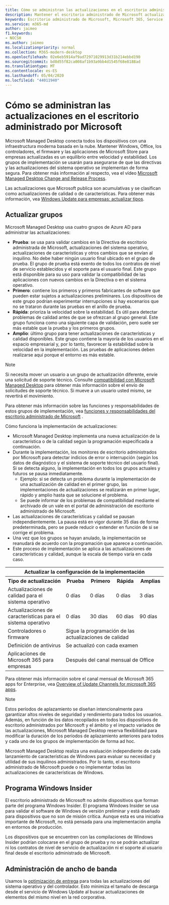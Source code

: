 ```yaml
---
title: Cómo se administran las actualizaciones en el escritorio administrado por Microsoft
description: Mantener el escritorio administrado de Microsoft actualizado es un equilibrio entre velocidad y estabilidad.
keywords: Escritorio administrado de Microsoft, Microsoft 365, Service, Documentation
ms.service: m365-md
author: jaimeo
f1.keywords:
- NOCSH
ms.author: jaimeo
ms.localizationpriority: normal
ms.collection: M365-modern-desktop
ms.openlocfilehash: 02e6eb5914af9ad72971029913d31b214ebbd190
ms.sourcegitcommit: bd8d55f82ca008af1b93a9bb4d1545f68e8188ad
ms.translationtype: MT
ms.contentlocale: es-ES
ms.lasthandoff: 05/04/2020
ms.locfileid: "44011940"
---
```

# <a name="how-updates-are-handled-in-microsoft-managed-desktop"></a>Cómo se administran las actualizaciones en el escritorio administrado por Microsoft


<!--This topic is the target for a "Learn more" link in the Admin Portal (aka.ms/update-rings); do not delete.-->

<!--Update management -->

Microsoft Managed Desktop conecta todos los dispositivos con una infraestructura moderna basada en la nube. Mantener Windows, Office, los controladores, el firmware y las aplicaciones de Microsoft Store para empresas actualizadas es un equilibrio entre velocidad y estabilidad. Los grupos de implementación se usarán para asegurarse de que las directivas y las actualizaciones del sistema operativo se implementan de forma segura. Para obtener más información al respecto, vea el vídeo [Microsoft Managed Desktop Change and Release Process](https://www.microsoft.com/videoplayer/embed/RE4mWqP).

Las actualizaciones que Microsoft publica son acumulativas y se clasifican como actualizaciones de calidad o de características.
Para obtener más información, vea [Windows Update para empresas: actualizar tipos](https://docs.microsoft.com/windows/deployment/update/waas-manage-updates-wufb#update-types). 

## <a name="update-groups"></a>Actualizar grupos

Microsoft Managed Desktop usa cuatro grupos de Azure AD para administrar las actualizaciones:

- **Prueba**: se usa para validar cambios en la Directiva de escritorio administrada de Microsoft, actualizaciones del sistema operativo, actualizaciones de características y otros cambios que se envían al inquilino. No debe haber ningún usuario final ubicado en el grupo de prueba. El grupo de prueba está exento de todos los contratos de nivel de servicio establecidos y el soporte para el usuario final. Este grupo está disponible para su uso para validar la compatibilidad de las aplicaciones con nuevos cambios en la Directiva o en el sistema operativo.  
- **Primero**: contiene los primeros y primeros fabricantes de software que pueden estar sujetos a actualizaciones preliminares. Los dispositivos de este grupo podrían experimentar interrupciones si hay escenarios que no se trataron durante las pruebas en el anillo de prueba.
- **Rápida**: prioriza la velocidad sobre la estabilidad. Es útil para detectar problemas de calidad antes de que se ofrezcan al grupo general. Este grupo funciona como una siguiente capa de validación, pero suele ser más estable que la prueba y los primeros grupos. 
- **Amplio**: último grupo para tener actualizaciones de características y calidad disponibles. Este grupo contiene la mayoría de los usuarios en el espacio empresarial y, por lo tanto, favorecer la estabilidad sobre la velocidad en la implementación. Las pruebas de aplicaciones deben realizarse aquí porque el entorno es más estable. 

> [!NOTE]
> Si necesita mover un usuario a un grupo de actualización diferente, envíe una solicitud de soporte técnico. Consulte [compatibilidad con Microsoft Managed Desktop](support.md) para obtener más información sobre el envío de solicitudes de soporte técnico. Si mueve a un usuario usted mismo, se revertirá el movimiento.

Para obtener más información sobre las funciones y responsabilidades de estos grupos de implementación, vea [funciones y responsabilidades del escritorio administrado de Microsoft](../intro/roles-and-responsibilities.md) .

Cómo funciona la implementación de actualizaciones:
- Microsoft Managed Desktop implementa una nueva actualización de la característica o de la calidad según la programación especificada a continuación.
- Durante la implementación, los monitores de escritorio administrados por Microsoft para detectar indicios de error o interrupción (según los datos de diagnóstico y el sistema de soporte técnico del usuario final). Si se detecta alguno, la implementación en todos los grupos actuales y futuros se pausa inmediatamente.
    - Ejemplo: si se detecta un problema durante la implementación de una actualización de calidad en el primer grupo, las implementaciones de actualizaciones se realizarán en primer lugar, rápido y amplio hasta que se solucione el problema.
    - Se puede informar de los problemas de compatibilidad mediante el archivado de un vale en el portal de administración de escritorio administrado de Microsoft.
- Las actualizaciones de características y calidad se pausan independientemente. La pausa está en vigor durante 35 días de forma predeterminada, pero se puede reducir o extender en función de si se corrige el problema.
- Una vez que los grupos se hayan anulado, la implementación se reanudará de acuerdo con la programación que aparece a continuación.
- Este proceso de implementación se aplica a las actualizaciones de características y calidad, aunque la escala de tiempo varía en cada caso.




<table>
<tr><th colspan="5">Actualizar la configuración de la implementación</th></tr>
<tr><th>Tipo de actualización</th><th>Prueba</th><th>Primero</th><th>Rápida</th><th>Amplias</th></tr>
<tr><td>Actualizaciones de calidad para el sistema operativo</td><td>0 días</td><td>0 días</td><td>0 días</td><td>3 días</td></tr>
<tr><td>Actualizaciones de características para el sistema operativo</td><td>0 días</td><td>30 días</td><td>60 días</td><td>90 días</td></tr>
<tr><td>Controladores o firmware</td><td colspan="4">Sigue la programación de las actualizaciones de calidad</td></tr>
<tr><td>Definición de antivirus</td><td colspan="4">Se actualizó con cada examen</td></tr>
<tr><td>Aplicaciones de Microsoft 365 para empresas</td><td colspan="4">Después del canal mensual de Office
</table>

Para obtener más información sobre el canal mensual de Microsoft 365 apps for Enterprise, vea [Overview of Update Channels for microsoft 365 apps](https://docs.microsoft.com/deployoffice/overview-update-channels).

>[!NOTE]
>Estos períodos de aplazamiento se diseñan intencionalmente para garantizar altos niveles de seguridad y rendimiento para todos los usuarios. Además, en función de los datos recopilados en todos los dispositivos de escritorio administrados por Microsoft y el ámbito y el impacto variados de las actualizaciones, Microsoft Managed Desktop reserva flexibilidad para modificar la duración de los períodos de aplazamiento anteriores para todos y cada uno de los grupos de implementación de forma ad hoc.
>
>Microsoft Managed Desktop realiza una evaluación independiente de cada lanzamiento de características de Windows para evaluar su necesidad y utilidad de sus inquilinos administrados. Por lo tanto, el escritorio administrado de Microsoft puede o no implementar todas las actualizaciones de características de Windows. 

## <a name="windows-insider-program"></a>Programa Windows Insider

El escritorio administrado de Microsoft no admite dispositivos que forman parte del programa Windows Insider. El programa Windows Insider se usa para validar el software de Windows de versión preliminar y está diseñado para dispositivos que no son de misión crítica. Aunque esta es una iniciativa importante de Microsoft, no está pensada para una implementación amplia en entornos de producción. 

Los dispositivos que se encuentren con las compilaciones de Windows Insider podrían colocarse en el grupo de prueba y no se podrán actualizar ni los contratos de nivel de servicio de actualización ni el soporte al usuario final desde el escritorio administrado de Microsoft.

## <a name="bandwidth-management"></a>Administración de ancho de banda

Usamos la [optimización de entrega](https://docs.microsoft.com/windows/deployment/update/waas-delivery-optimization) para todas las actualizaciones del sistema operativo y del controlador. Esto minimiza el tamaño de descarga desde el servicio de Windows Update al buscar actualizaciones de elementos del mismo nivel en la red corporativa.


